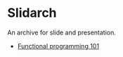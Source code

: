 # Slidarch

An archive for slide and presentation.

- [Functional programming 101](https://gpsoft.github.io/slidarch/fp101.html)
